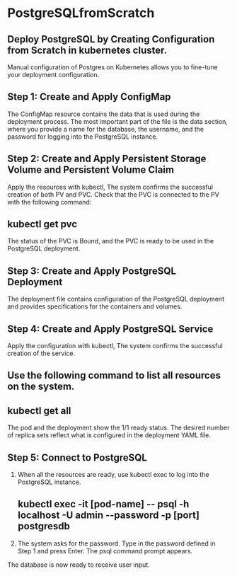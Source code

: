 # PostgreSQLfromScratch

## Deploy PostgreSQL by Creating Configuration from Scratch in kubernetes cluster.

Manual configuration of Postgres on Kubernetes allows you to fine-tune your deployment configuration.

## Step 1: Create and Apply ConfigMap 
The ConfigMap resource contains the data that is used during the deployment process. The most important part of the file is the data section, where you provide a name for the database, the username, and the password for logging into the PostgreSQL instance.

## Step 2: Create and Apply Persistent Storage Volume and Persistent Volume Claim
Apply the resources with kubectl, The system confirms the successful creation of both PV and PVC.
Check that the PVC is connected to the PV with the following command:
   ## kubectl get pvc
The status of the PVC is Bound, and the PVC is ready to be used in the PostgreSQL deployment.

## Step 3: Create and Apply PostgreSQL Deployment
The deployment file contains configuration of the PostgreSQL deployment and provides specifications for the containers and volumes. 

## Step 4: Create and Apply PostgreSQL Service
Apply the configuration with kubectl, The system confirms the successful creation of the service.


## Use the following command to list all resources on the system.

   ## kubectl get all
The pod and the deployment show the 1/1 ready status. The desired number of replica sets reflect what is configured in the deployment YAML file.

## Step 5: Connect to PostgreSQL
1. When all the resources are ready, use kubectl exec to log into the PostgreSQL instance.
     ## kubectl exec -it [pod-name] --  psql -h localhost -U admin --password -p [port] postgresdb
2. The system asks for the password. Type in the password defined in Step 1 and press Enter. The psql command prompt appears.


The database is now ready to receive user input.


